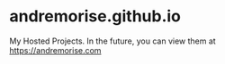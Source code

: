 # andremorise.github.io
My Hosted Projects.
In the future, you can view them at https://andremorise.com
